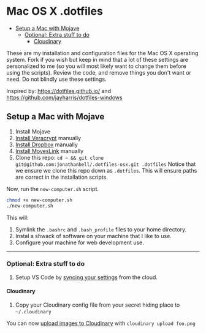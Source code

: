 # Mac OS X .dotfiles

<!-- TOC depthFrom:2 orderedList:false -->

- [Setup a Mac with Mojave](#setup-a-mac-with-mojave)
  - [Optional: Extra stuff to do](#optional-extra-stuff-to-do)
    - [Cloudinary](#cloudinary)

<!-- /TOC -->

These are my installation and configuration files for the Mac OS X operating system. Fork if you wish but keep in mind that a lot of these settings are personalized to me (so you will most likely want to change them before using the scripts). Review the code, and remove things you don't want or need. Do not blindly use these settings.

Inspired by: <https://dotfiles.github.io/> and <https://github.com/jayharris/dotfiles-windows>

## Setup a Mac with Mojave

1. Install Mojave
2. [Install Veracrypt](https://www.veracrypt.fr/en/Downloads.html) manually
3. [Install Dropbox](https://www.dropbox.com/install) manually
4. [Install MovesLink](http://www.movescount.com/connect/download?type=moveslink) manually
5. Clone this repo: `cd ~ && git clone git@github.com:jonathanbell/.dotfiles-osx.git .dotfiles` Notice that we ensure we clone this repo down as `.dotfiles`. This will ensure paths are correct in the installation scripts.

Now, run the `new-computer.sh` script.

```bash
chmod +x new-computer.sh
./new-computer.sh
```

This will:

1. Symlink the `.bashrc` and `.bash_profile` files to your home directory.
2. Instal a shwack of software on your machine that I like to use.
3. Configure your machine for web development use.

---

### Optional: Extra stuff to do

1. Setup VS Code by [syncing your settings](https://marketplace.visualstudio.com/items?itemName=Shan.code-settings-sync) from the cloud.

#### Cloudinary

1.  Copy your Cloudinary config file from your secret hiding place to `~/.cloudinary`

You can now [upload images to Cloudinary](https://www.npmjs.com/package/cloudinary-cli#upload) with `cloudinary upload foo.png`
